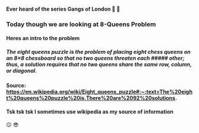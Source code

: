 #### Ever heard of the series Gangs of London :gun: :gun:

### Today though we are looking at 8-Queens Problem
#### Heres an intro to the problem
##### The eight queens puzzle is the problem of placing eight chess queens on an 8×8 chessboard so that no two queens threaten each ##### other; thus, a solution requires that no two queens share the same row, column, or diagonal.

#### Source: https://en.wikipedia.org/wiki/Eight_queens_puzzle#:~:text=The%20eight%20queens%20puzzle%20is,There%20are%2092%20solutions.

#### Tsk tsk tsk I sometimes use wikipedia as my source of information 
:wink: :sunglasses:
